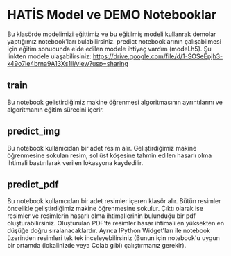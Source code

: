 # HATİS Model ve DEMO Notebooklar

Bu klasörde modelimizi eğittimiz ve bu eğitilmiş modeli kullanrak demolar yaptığımız notebook'ları bulabilirsiniz. predict notebooklarının çalışabilmesi için eğitim sonucunda elde edilen modele ihtiyaç vardım (model.h5). Şu linkten modele ulaşabilirsiniz: https://drive.google.com/file/d/1-SOSeEpjh3-k49o7le4brna9A13Xs1ll/view?usp=sharing

## train

Bu notebook gelistirdiğimiz makine öğrenmesi algoritmasının ayrıntılarını ve algoritmanın eğitim sürecini içerir.

## predict_img

Bu notebook kullanıcıdan bir adet resim alır. Geliştirdiğimiz makine öğrenmesine sokulan resim, sol üst köşesine tahmin edilen hasarlı olma ihtimali bastırılarak verilen lokasyona kaydedilir.

## predict_pdf

Bu notebook kullanıcıdan bir adet resimler içeren klasör alır. Bütün resimler öncelikle geliştirdiğimiz makine öğrenmesine sokulur. Çıktı olarak ise resimler ve resimlerin hasarlı olma ihtimallerinin bulunduğu bir pdf oluşturabilirsiniz. Oluşturulan PDF'te resimler hasar ihtimali en yüksekten en düşüğe doğru sıralanacaklardır. Ayrıca IPython Widget'ları ile notebook üzerinden resimleri tek tek inceleyebilirsiniz (Bunun için notebook'u uygun bir ortamda (lokalinizde veya Colab gibi) çalıştırmanız gerekir).